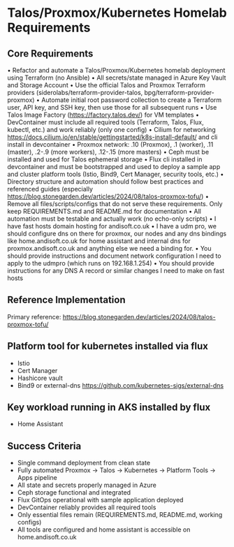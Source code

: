 # Talos/Proxmox/Kubernetes Homelab Requirements

## Core Requirements

• Refactor and automate a Talos/Proxmox/Kubernetes homelab deployment using Terraform (no Ansible)
• All secrets/state managed in Azure Key Vault and Storage Account
• Use the official Talos and Proxmox Terraform providers (siderolabs/terraform-provider-talos, bpg/terraform-provider-proxmox)
• Automate initial root password collection to create a Terraform user, API key, and SSH key, then use those for all subsequent runs
• Use Talos Image Factory (https://factory.talos.dev/) for VM templates
• DevContainer must include all required tools (Terraform, Talos, Flux, kubectl, etc.) and work reliably (only one config)
• Cilium for networking https://docs.cilium.io/en/stable/gettingstarted/k8s-install-default/ and cli install in devcontainer
• Proxmox network: .10 (Proxmox), .1 (worker), .11 (master), .2-.9 (more workers), .12-.15 (more masters)
• Ceph must be installed and used for Talos ephemeral storage
• Flux cli installed in devcontainer and must be bootstrapped and used to deploy a sample app and cluster platform tools (Istio, Bind9, Cert Manager, security tools, etc.) 
• Directory structure and automation should follow best practices and referenced guides (especially https://blog.stonegarden.dev/articles/2024/08/talos-proxmox-tofu/)
• Remove all files/scripts/configs that do not serve these requirements. Only keep REQUIREMENTS.md and README.md for documentation
• All automation must be testable and actually work (no echo-only scripts)
• I have fast hosts domain hosting for andisoft.co.uk
• I have a udm pro, we should configure dns on there for proxmox, our nodes and any dns bindings like home.andisoft.co.uk for home assistant and internal dns for proxmox.andisoft.co.uk and anything else we need a binding for.
• You should provide instructions and document network configuration I need to apply to the udmpro (which runs on 192.168.1.254)
• You should provide instructions for any DNS A record or similar changes I need to make on fast hosts

## Reference Implementation
Primary reference: https://blog.stonegarden.dev/articles/2024/08/talos-proxmox-tofu/

## Platform tool for kubernetes installed via flux
- Istio
- Cert Manager
- Hashicore vault
- Bind9 or external-dns https://github.com/kubernetes-sigs/external-dns

## Key workload running in AKS installed by flux
- Home Assistant

## Success Criteria
- Single command deployment from clean state
- Fully automated Proxmox → Talos → Kubernetes → Platform Tools → Apps pipeline
- All state and secrets properly managed in Azure
- Ceph storage functional and integrated
- Flux GitOps operational with sample application deployed
- DevContainer reliably provides all required tools
- Only essential files remain (REQUIREMENTS.md, README.md, working configs)
- All tools are configured and home assistant is accessible on home.andisoft.co.uk